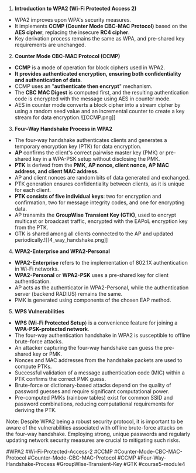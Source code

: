 1. **Introduction to WPA2 (Wi-Fi Protected Access 2)**

- WPA2 improves upon WPA's security measures.
- It implements **CCMP (Counter Mode CBC-MAC Protocol)** based on the **AES cipher**, replacing the insecure **RC4 cipher**.
- Key derivation process remains the same as WPA, and pre-shared key requirements are unchanged.

2. **Counter Mode CBC-MAC Protocol (CCMP)**

- **CCMP** is a mode of operation for block ciphers used in WPA2.
- **It provides authenticated encryption, ensuring both confidentiality and authentication of data**.
- CCMP uses an "**authenticate then encrypt**" mechanism.
- The **CBC MAC Digest** is computed first, and the resulting authentication code is encrypted with the message using AES in counter mode.
- AES in counter mode converts a block cipher into a stream cipher by using a random seed value and an incremental counter to create a key stream for data encryption.![[CCMP.png]]

3. **Four-Way Handshake Process in WPA2**

- The four-way handshake authenticates clients and generates a temporary encryption key (PTK) for data encryption.
- **AP** confirms the client's correct pairwise master key (PMK) or pre-shared key in a WPA-PSK setup without disclosing the PMK.
- **PTK** is derived from the **PMK**, **AP nonce, client nonce, AP MAC address, and client MAC address.**
- AP and client nonces are random bits of data generated and exchanged.
- PTK generation ensures confidentiality between clients, as it is unique for each client.
- **PTK consists of five individual keys**: two for encryption and confirmation, two for message integrity codes, and one for encrypting data.
- AP transmits the **GroupWise Transient Key (GTK)**, used to encrypt multicast or broadcast traffic, encrypted with the EAPoL encryption key from the PTK.
- GTK is shared among all clients connected to the AP and updated periodically.![[4_way_handshake.png]]

4. **WPA2-Enterprise and WPA2-Personal**

- **WPA2-Enterprise** refers to the implementation of 802.1X authentication in Wi-Fi networks.
- **WPA2-Personal** or **WPA2-PSK** uses a pre-shared key for client authentication.
- AP acts as the authenticator in WPA2-Personal, while the authentication server (backend RADIUS) remains the same.
- PMK is generated using components of the chosen EAP method.

5. **WPS Vulnerabilities**

- **WPS (Wi-Fi Protected Setup**) is a convenience feature for joining a **WPA-PSK-protected network**.
- The four-way authentication handshake in WPA2 is susceptible to offline brute-force attacks.
- An attacker capturing the four-way handshake can guess the pre-shared key or PMK.
- Nonces and MAC addresses from the handshake packets are used to compute PTKs.
- Successful validation of a message authentication code (MIC) within a PTK confirms the correct PMK guess.
- Brute-force or dictionary-based attacks depend on the quality of password guesses and require significant computational power.
- Pre-computed PMKs (rainbow tables) exist for common SSID and password combinations, reducing computational requirements for deriving the PTK.

Note: Despite WPA2 being a robust security protocol, it is important to be aware of the vulnerabilities associated with offline brute-force attacks on the four-way handshake. Employing strong, unique passwords and regularly updating network security measures are crucial to mitigating such risks.

#WPA2 #Wi-Fi-Protected-Access-2 #CCMP #Counter-Mode-CBC-MAC-Protocol #Counter-Mode-CBC-MAC-Protocol #CCMP #Four-Way-Handshake-Process #GroupWise-Transient-Key #GTK #course5-module4 